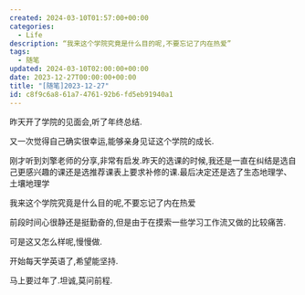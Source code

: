```yaml
---
created: 2024-03-10T01:57:00+00:00
categories:
  - Life
description: “我来这个学院究竟是什么目的呢,不要忘记了内在热爱”
tags:
  - 随笔
updated: 2024-03-10T02:00:00+00:00
date: 2023-12-27T00:00:00+00:00
title: "[随笔]2023-12-27"
id: c8f9c6a8-61a7-4761-92b6-fd5eb91940a1
---
```


昨天开了学院的见面会,听了年终总结.

又一次觉得自己确实很幸运,能够亲身见证这个学院的成长.

刚才听到刘擎老师的分享,非常有启发.昨天的选课的时候,我还是一直在纠结是选自己更感兴趣的课还是选推荐课表上要求补修的课.最后决定还是选了生态地理学、土壤地理学

我来这个学院究竟是什么目的呢,不要忘记了内在热爱

前段时间心很静还是挺勤奋的,但是由于在摸索一些学习工作流又做的比较痛苦.

可是这又怎么样呢,慢慢做.

开始每天学英语了,希望能坚持.

马上要过年了.坦诚,莫问前程.

